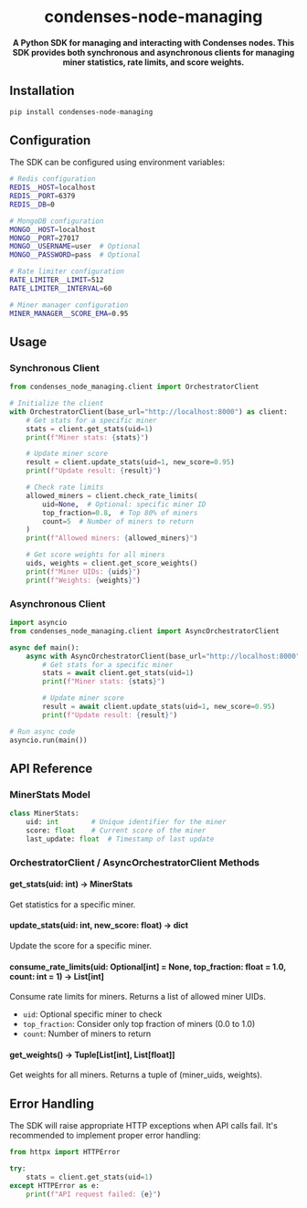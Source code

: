 
<br /><br />

<div align="center">
  <h1 align="center">condenses-node-managing</h1>
  <h4 align="center"> A Python SDK for managing and interacting with Condenses nodes. This SDK provides both synchronous and asynchronous clients for managing miner statistics, rate limits, and score weights.
</div>

## Installation

```bash
pip install condenses-node-managing
```

## Configuration

The SDK can be configured using environment variables:

```bash
# Redis configuration
REDIS__HOST=localhost
REDIS__PORT=6379
REDIS__DB=0

# MongoDB configuration
MONGO__HOST=localhost
MONGO__PORT=27017
MONGO__USERNAME=user  # Optional
MONGO__PASSWORD=pass  # Optional

# Rate limiter configuration
RATE_LIMITER__LIMIT=512
RATE_LIMITER__INTERVAL=60

# Miner manager configuration
MINER_MANAGER__SCORE_EMA=0.95
```

## Usage

### Synchronous Client

```python
from condenses_node_managing.client import OrchestratorClient

# Initialize the client
with OrchestratorClient(base_url="http://localhost:8000") as client:
    # Get stats for a specific miner
    stats = client.get_stats(uid=1)
    print(f"Miner stats: {stats}")

    # Update miner score
    result = client.update_stats(uid=1, new_score=0.95)
    print(f"Update result: {result}")

    # Check rate limits
    allowed_miners = client.check_rate_limits(
        uid=None,  # Optional: specific miner ID
        top_fraction=0.8,  # Top 80% of miners
        count=5  # Number of miners to return
    )
    print(f"Allowed miners: {allowed_miners}")

    # Get score weights for all miners
    uids, weights = client.get_score_weights()
    print(f"Miner UIDs: {uids}")
    print(f"Weights: {weights}")
```

### Asynchronous Client

```python
import asyncio
from condenses_node_managing.client import AsyncOrchestratorClient

async def main():
    async with AsyncOrchestratorClient(base_url="http://localhost:8000") as client:
        # Get stats for a specific miner
        stats = await client.get_stats(uid=1)
        print(f"Miner stats: {stats}")

        # Update miner score
        result = await client.update_stats(uid=1, new_score=0.95)
        print(f"Update result: {result}")

# Run async code
asyncio.run(main())
```

## API Reference

### MinerStats Model

```python
class MinerStats:
    uid: int        # Unique identifier for the miner
    score: float    # Current score of the miner
    last_update: float  # Timestamp of last update
```

### OrchestratorClient / AsyncOrchestratorClient Methods

#### get_stats(uid: int) → MinerStats
Get statistics for a specific miner.

#### update_stats(uid: int, new_score: float) → dict
Update the score for a specific miner.

#### consume_rate_limits(uid: Optional[int] = None, top_fraction: float = 1.0, count: int = 1) → List[int]
Consume rate limits for miners. Returns a list of allowed miner UIDs.
- `uid`: Optional specific miner to check
- `top_fraction`: Consider only top fraction of miners (0.0 to 1.0)
- `count`: Number of miners to return

#### get_weights() → Tuple[List[int], List[float]]
Get weights for all miners. Returns a tuple of (miner_uids, weights).

## Error Handling

The SDK will raise appropriate HTTP exceptions when API calls fail. It's recommended to implement proper error handling:

```python
from httpx import HTTPError

try:
    stats = client.get_stats(uid=1)
except HTTPError as e:
    print(f"API request failed: {e}")
```
